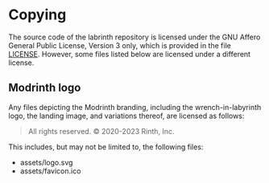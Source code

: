 # Copying

The source code of the labrinth repository is licensed under the GNU Affero General Public License, Version 3 only, which is provided in the file [LICENSE](./LICENSE.txt). However, some files listed below are licensed under a different license.

## Modrinth logo

Any files depicting the Modrinth branding, including the wrench-in-labyrinth logo, the landing image, and variations thereof, are licensed as follows:

> All rights reserved. © 2020-2023 Rinth, Inc.

This includes, but may not be limited to, the following files:

- assets/logo.svg
- assets/favicon.ico
